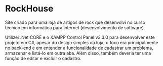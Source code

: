 # RockHouse
Site criado para uma loja de artigos de rock que desenvolvi no curso técnico em informática para internet (desenvolvimento de software).

Utilizei .Net CORE e o XAMPP Control Panel v3.3.0 para desenvolver este projeto em C#, apesar do design simples da loja, o foco era principalmente no back-end 
e em entender a funcionalidade de cadastrar um problema, armazenar e listá-lo em outra aba. Além disso, também deveria ter uma função de editar e excluir 
o cadastro.
